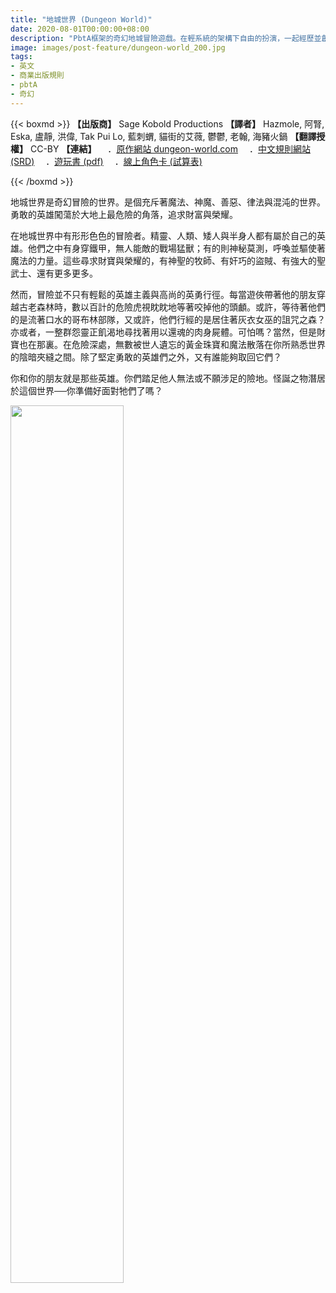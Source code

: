 ```yaml
---
title: "地城世界 (Dungeon World)"
date: 2020-08-01T00:00:00+08:00
description: "PbtA框架的奇幻地城冒險遊戲。在輕系統的架構下自由的扮演，一起經歷並創造緊張刺激的故事吧。"
image: images/post-feature/dungeon-world_200.jpg
tags: 
- 英文
- 商業出版規則
- pbtA
- 奇幻
---
```

{{< boxmd >}}
**【出版商】** Sage Kobold Productions
**【譯者】** Hazmole, 阿腎, Eska, 盧靜, 洪偉, Tak Pui Lo, 藍刺蝟, 貓街的艾薇, 鬱鬱, 老翰, 海豬火鍋
**【翻譯授權】** CC-BY
**【連結】**
　．[原作網站 dungeon-world.com](https://dungeon-world.com)
　．[中文規則網站 (SRD)](https://hazmole.github.io/Dungeon-World-HTML-SRD-release)
　．[遊玩書 (pdf)](https://drive.google.com/file/d/1Eq-3s5Urj_0_lssydsUAkmAvGaNP60ho/view?usp=sharing)
　．[線上角色卡 (試算表)](https://docs.google.com/spreadsheets/d/1notFC2cmqbCQNN6zQlIMFHH1y-Ww-1KBwdYwUWgLmA0/edit?usp=sharing)

{{< /boxmd >}}

地城世界是奇幻冒險的世界。是個充斥著魔法、神魔、善惡、律法與混沌的世界。勇敢的英雄闖蕩於大地上最危險的角落，追求財富與榮耀。

在地城世界中有形形色色的冒險者。精靈、人類、矮人與半身人都有屬於自己的英雄。他們之中有身穿鐵甲，無人能敵的戰場猛獸；有的則神秘莫測，呼喚並驅使著魔法的力量。這些尋求財寶與榮耀的，有神聖的牧師、有奸巧的盜賊、有強大的聖武士、還有更多更多。

然而，冒險並不只有輕鬆的英雄主義與高尚的英勇行徑。每當遊俠帶著他的朋友穿越古老森林時，數以百計的危險虎視眈眈地等著咬掉他的頭顱。或許，等待著他們的是流著口水的哥布林部隊，又或許，他們行經的是居住著灰衣女巫的詛咒之森？亦或者，一整群怨靈正飢渴地尋找著用以還魂的肉身屍體。可怕嗎？當然，但是財寶也在那裏。在危險深處，無數被世人遺忘的黃金珠寶和魔法散落在你所熟悉世界的陰暗夾縫之間。除了堅定勇敢的英雄們之外，又有誰能夠取回它們？

你和你的朋友就是那些英雄。你們踏足他人無法或不願涉足的險地。怪誕之物潛居於這個世界──你準備好面對牠們了嗎？

<img src="https://images-na.ssl-images-amazon.com/images/I/91YJ9ZYjCgL.jpg" width="60%">